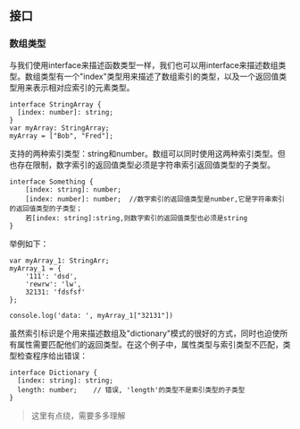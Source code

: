 ## 接口
### 数组类型
与我们使用interface来描述函数类型一样，我们也可以用interface来描述数组类型。数组类型有一个"index"类型用来描述了数组索引的类型，以及一个返回值类型用来表示相对应索引的元素类型。

```
interface StringArray {
  [index: number]: string;
}
var myArray: StringArray;
myArray = ["Bob", "Fred"];
```
支持的两种索引类型：string和number。数组可以同时使用这两种索引类型。但也存在限制，数字索引的返回值类型必须是字符串索引返回值类型的子类型。

```
interface Something {   
    [index: string]: number;
    [index: number]: number;  //数字索引的返回值类型是number,它是字符串索引的返回值类型的子类型；
    若[index: string]:string,则数字索引的返回值类型也必须是string
}
```
举例如下：

```
var myArray_1: StringArr;
myArray_1 = {
    '111': 'dsd',
    'rewrw': 'lw',
    32131: 'fdsfsf'
};

console.log('data: ', myArray_1["32131"])
```
虽然索引标识是个用来描述数组及"dictionary"模式的很好的方式，同时也迫使所有属性需要匹配他们的返回类型。在这个例子中，属性类型与索引类型不匹配，类型检查程序给出错误：

```
interface Dictionary {
  [index: string]: string;
  length: number;    // 错误, 'length'的类型不是索引类型的子类型
} 
```
> 这里有点绕，需要多多理解

